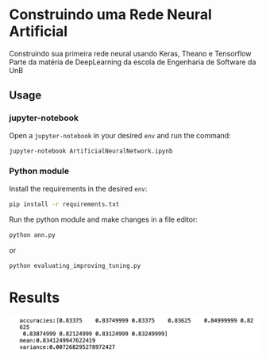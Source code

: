 # Construindo uma Rede Neural Artificial

Construindo sua primeira rede neural usando Keras, Theano e Tensorflow
Parte da matéria de DeepLearning da escola de Engenharia de Software da UnB

## Usage

### jupyter-notebook

Open a `jupyter-notebook` in your desired `env` and run the command:

```sh
jupyter-notebook ArtificialNeuralNetwork.ipynb
```
### Python module

Install the requirements in the desired `env`:

```sh
pip install -r requirements.txt
```

Run the python module and make changes in a file editor:

```sh
python ann.py
```

or

```sh
python evaluating_improving_tuning.py
```

# Results

![Results](results.png)
